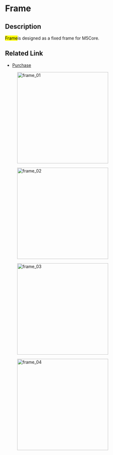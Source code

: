 # Frame

## Description

<mark>Frame</mark>is designed as a fixed frame for M5Core.

## Related Link

- [Purchase](https://www.aliexpress.com/store/product/M5Stack-2/3226069_32874948519.html)

<figure>
    <img src="assets/img/product_pics/accessories/frame_01.jpg" alt="frame_01" width="300px" height="300px">
</figure>
<figure>
    <img src="assets/img/product_pics/accessories/frame_02.jpg" alt="frame_02" width="300px" height="300px">
</figure>
<figure>
    <img src="assets/img/product_pics/accessories/frame_03.jpg" alt="frame_03" width="300px" height="300px">
</figure>
<figure>
    <img src="assets/img/product_pics/accessories/frame_04.jpg" alt="frame_04" width="300px" height="300px">
</figure>